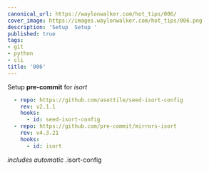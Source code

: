 ```yaml
---
canonical_url: https://waylonwalker.com/hot_tips/006/
cover_image: https://images.waylonwalker.com/hot_tips/006.png
description: 'Setup  Setup '
published: true
tags:
- git
- python
- cli
title: '006'
---
```


Setup **pre-commit** for _isort_

``` yaml
  - repo: https://github.com/asottile/seed-isort-config
    rev: v2.1.1
    hooks:
      - id: seed-isort-config
  - repo: https://github.com/pre-commit/mirrors-isort
    rev: v4.3.21
    hooks:
      - id: isort
```

_includes automatic_ .isort-config